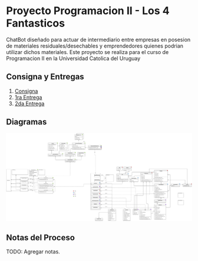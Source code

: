 # Proyecto Programacion II - Los 4 Fantasticos

ChatBot diseñado para actuar de intermediario entre empresas en posesion de materiales residuales/desechables y emprendedores quienes podrian utilizar dichos materiales. Este proyecto se realiza para el curso de Programacion II en la Universidad Catolica del Uruguay

## Consigna y Entregas

1. [Consigna](docs\Consigna\Consigna.md)
2. [1ra Entrega](docs\Entregas\Entrega1.md)
3. [2da Entrega](docs\Entregas\Entrega2.md)

## Diagramas

<img src="./docs/Diagramas/DiagramaUML.svg">

## Notas del Proceso

TODO: Agregar notas.
